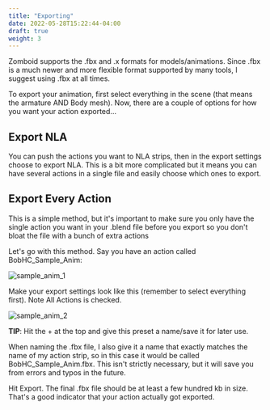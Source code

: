 ```yaml
---
title: "Exporting"
date: 2022-05-28T15:22:44-04:00
draft: true
weight: 3
---
```


Zomboid supports the .fbx and .x formats for models/animations. Since .fbx is a much newer and more flexible format supported by many tools, I suggest using .fbx at all times.

To export your animation, first select everything in the scene (that means the armature AND Body mesh). Now, there are a couple of options for how you want your action exported...

## Export NLA
You can push the actions you want to NLA strips, then in the export settings choose to export NLA. This is a bit more complicated but it means you can have several actions in a single file and easily choose which ones to export.

## Export Every Action
This is a simple method, but it's important to make sure you only have the single action you want in your .blend file before you export so you don't bloat the file with a bunch of extra actions

Let's go with this method. Say you have an action called BobHC_Sample_Anim:

![sample_anim_1](/images/sample_anim_1.PNG?width=800px)

Make your export settings look like this (remember to select everything first). Note All Actions is checked.

![sample_anim_2](/images/sample_anim_2.PNG)

**TIP**: Hit the + at the top and give this preset a name/save it for later use.

When naming the .fbx file, I also give it a name that exactly matches the name of my action strip, so in this case it would be called BobHC_Sample_Anim.fbx. This isn't strictly necessary, but it will save you from errors and typos in the future.

Hit Export. The final .fbx file should be at least a few hundred kb in size. That's a good indicator that your action actually got exported.